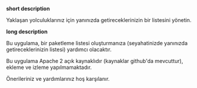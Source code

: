 **short description**

Yaklaşan yolculuklarınız için yanınızda getireceklerinizin bir listesini yönetin.

**long description**

Bu uygulama, bir paketleme listesi oluşturmanıza (seyahatinizde yanınızda getireceklerinizin listesi) yardımcı olacaktır.

Bu uygulama Apache 2 açık kaynaklıdır (kaynaklar github'da mevcuttur), ekleme ve izleme yapılmamaktadır.

Önerileriniz ve yardımlarınız hoş karşılanır.